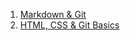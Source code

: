 1. [Markdown & Git](https://themrcrowley.github.io/rsschool-cv/cv)
2. [HTML, CSS & Git Basics](https://themrcrowley.github.io/rsschool-cv/)